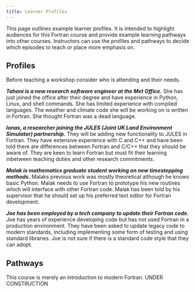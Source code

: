 ```yaml
---
title: Learner Profiles
---
```


This page outlines example learner profiles. It is intended to highlight audiences for this Fortran course and provide example learning pathways into other courses. Instructors can use the profiles and pathways to decide which episodes to teach or place more emphasis on.

## Profiles

Before teaching a workshop consider who is attending and their needs.

***Tahani is a new research software engineer at the Met Office.*** She has just joined the office after their degree and have experience in Python, Linux, and shell commands. She has limited experience with compiled languages. The weather and climate code she will be working on is written in Fortran. She thought Fortran was a dead language.

***Ionas, a researcher joining the JULES (Joint UK Land Environment Simulator) partnership.*** They will be adding new functionality to JULES in Fortran. They have extensive experience with C and C++ and have been told there are differences between Fortran and C/C++ that they should be aware of. They are keen to learn Fortran but must fit their learning inbetween teaching duties and other research commitments.

***Malak is mathematics graduate student working on new timestepping methods.*** Malaks previous work was mostly theoretical although he knows basic Python. Malak needs to use Fortran to prototype his new routines which will interface with other Fortran code. Malak has been told by his supervisor that he should set up his preferred text editor for Fortran development.

***Joe has been employed by a tech company to update their Fortran code.*** Joe has years of experience developing code but has not used Fortran in a production environment. They have been asked to update legacy code to modern standards, including implementing some form of testing and using standard libraries. Joe is not sure if there is a standard code style that they can adopt.

## Pathways

This course is merely an introduction to modern Fortran.
UNDER CONSTRUCTION
